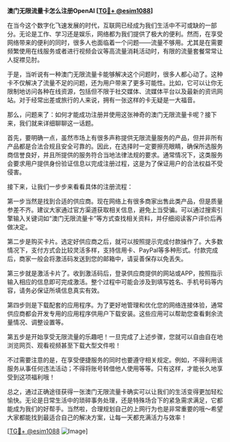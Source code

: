 **澳门无限流量卡怎么注册OpenAI [[TG💪+ @esim1088](https://t.me/s/esim1088)]**

在当今这个数字化飞速发展的时代，互联网已经成为我们生活中不可或缺的一部分。无论是工作、学习还是娱乐，网络都为我们提供了极大的便利。然而，在享受网络带来的便利的同时，很多人也面临着一个问题——流量不够用。尤其是在需要频繁使用在线服务或者进行视频会议等高流量消耗活动时，有限的流量套餐常常让人捉襟见肘。

于是，当听说有一种澳门无限流量卡能够解决这个问题时，很多人都心动了。这种卡不仅解决了流量不足的问题，还为用户带来了更多可能性。比如，它可以让你无限制地访问各种在线资源，包括但不限于社交媒体、流媒体平台以及最新的资讯网站。对于经常出差或旅行的人来说，拥有一张这样的卡无疑是一大福音。

那么，问题来了：如何才能成功注册并使用这张神奇的澳门无限流量卡呢？接下来，我们就来详细聊聊这一话题。

首先，要明确一点，虽然市场上有很多声称提供无限流量服务的产品，但并非所有产品都是合法合规且安全可靠的。因此，在选择时一定要擦亮眼睛，确保所选服务商信誉良好，并且所提供的服务符合当地法律法规的要求。通常情况下，这类服务会要求用户提供身份验证信息以完成注册过程，这是为了保证用户的合法权益不受侵害。

接下来，让我们一步步来看看具体的注册流程：

第一步当然是找到合适的供应商。现在网络上有很多商家出售此类产品，但是质量参差不齐。建议大家通过官方渠道获取相关信息，避免上当受骗。可以通过搜索引擎输入关键词如“澳门无限流量卡”等方式查找相关资料，并仔细阅读客户评价后再做决定。

第二步是购买卡片。选定好供应商之后，就可以按照提示完成付款操作了。大多数情况下，支付方式会比较灵活多样，支持信用卡、PayPal等多种形式。付款完成后，商家一般会将激活码发送到您的邮箱中，请妥善保存以免丢失。

第三步就是激活卡片了。收到激活码后，登录供应商提供的网站或APP，按照指示输入相应的信息即可完成激活。整个过程中可能会涉及到填写姓名、手机号码等内容，请务必保证所填信息真实有效。

第四步则是下载配套的应用程序。为了更好地管理和优化您的网络连接体验，通常供应商都会开发专用的应用程序供用户下载安装。这些应用可以帮助您查看剩余流量情况、调整设置等。

第五步是开始享受无限流量的乐趣吧！一旦完成了上述步骤，您就可以自由自在地浏览网页、观看视频甚至下载大型文件啦！

不过需要注意的是，在享受便捷服务的同时也要遵守相关规定。例如，不得利用该服务从事任何违法活动；不得将账号转借他人使用等等。只有这样，才能长久地享受到这项福利哦！

总之，通过正确途径获得一张澳门无限流量卡确实可以让我们的生活变得更加轻松愉快。无论是日常生活中的琐碎事务处理，还是特殊场合下的紧急需求满足，它都能成为我们的好帮手。当然啦，合理规划自己的上网行为也是非常重要的哦～希望大家都能找到最适合自己的解决方案，让每一天都充满活力与效率！

[[TG💪+ @esim1088](https://t.me/s/esim1088) ![Image](https://i.postimg.cc/4NQfJmqS/Snipaste-2025-05-13-00-14-12.png)]
